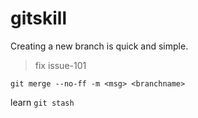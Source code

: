 # gitskill

Creating a new branch is quick and simple.

> fix issue-101

`git merge --no-ff -m <msg> <branchname>`

learn `git stash`

